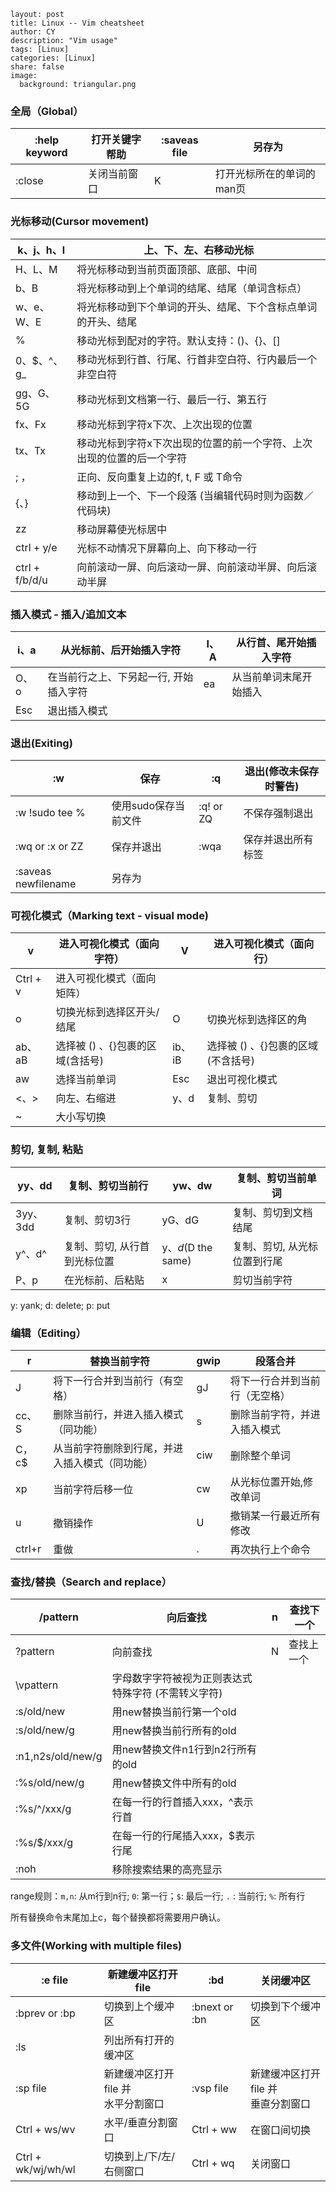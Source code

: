 ```
layout: post
title: Linux -- Vim cheatsheet 
author: CY
description: "Vim usage"
tags: [Linux]
categories: [Linux]
share: false
image:
  background: triangular.png 
```



### **全局（Global）**

| :help keyword | 打开关键字帮助 | :saveas file | 另存为                    |
| ------------- | -------------- | ------------ | ------------------------- |
| :close        | 关闭当前窗口   | K            | 打开光标所在的单词的man页 |



### **光标移动(Cursor movement)**

| k、j、h、l     | 上、下、左、右移动光标                                       |
| -------------- | ------------------------------------------------------------ |
| H、L、M        | 将光标移动到当前页面顶部、底部、中间                         |
| b、B           | 将光标移动到上个单词的结尾、结尾（单词含标点）               |
| w、e、W、E     | 将光标移动到下个单词的开头、结尾、下个含标点单词的开头、结尾 |
| %              | 移动光标到配对的字符。默认支持：()、{}、[]                   |
| 0、$、^、g_    | 移动光标到行首、行尾、行首非空白符、行内最后一个非空白符     |
| gg、G、5G      | 移动光标到文档第一行、最后一行、第五行                       |
| fx、Fx         | 移动光标到字符x下次、上次出现的位置                          |
| tx、Tx         | 移动光标到字符x下次出现的位置的前一个字符、上次出现的位置的后一个字符 |
| ; ，           | 正向、反向重复上边的f, t, F 或 T命令                         |
| {、}           | 移动到上一个、下一个段落 (当编辑代码时则为函数／代码块)      |
| zz             | 移动屏幕使光标居中                                           |
| ctrl + y/e     | 光标不动情况下屏幕向上、向下移动一行                         |
| ctrl + f/b/d/u | 向前滚动一屏、向后滚动一屏、向前滚动半屏、向后滚动半屏       |



### **插入模式 - 插入/追加文本**

| i、a | 从光标前、后开始插入字符               | I、A | 从行首、尾开始插入字符 |
| ---- | -------------------------------------- | ---- | ---------------------- |
| O、o | 在当前行之上、下另起一行, 开始插入字符 | ea   | 从当前单词末尾开始插入 |
| Esc  | 退出插入模式                           |      |                        |



### **退出(Exiting)**

| :w                  | 保存                 | :q        | 退出(修改未保存时警告) |
| ------------------- | -------------------- | --------- | ---------------------- |
| :w !sudo tee %      | 使用sudo保存当前文件 | :q! or ZQ | 不保存强制退出         |
| :wq or :x or ZZ     | 保存并退出           | :wqa      | 保存并退出所有标签     |
| :saveas newfilename | 另存为               |           |                        |



### **可视化模式（Marking text - visual mode)**

| v        | 进入可视化模式（面向字符）       | V      | 进入可视化模式（面向行）           |
| -------- | -------------------------------- | ------ | ---------------------------------- |
| Ctrl + v | 进入可视化模式（面向矩阵）       |        |                                    |
| o        | 切换光标到选择区开头/结尾        | O      | 切换光标到选择区的角               |
| ab、aB   | 选择被 () 、{}包裹的区域(含括号) | ib、iB | 选择被 () 、{}包裹的区域(不含括号) |
| aw       | 选择当前单词                     | Esc    | 退出可视化模式                     |
| <、>     | 向左、右缩进                     | y、d   | 复制、剪切                         |
| ~        | 大小写切换                       |        |                                    |



### **剪切, 复制, 粘贴**

| yy、dd   | 复制、剪切当前行             | yw、dw             | 复制、剪切当前单词           |
| -------- | ---------------------------- | ------------------ | ---------------------------- |
| 3yy、3dd | 复制、剪切3行                | yG、dG             | 复制、剪切到文档结尾         |
| y^、d^   | 复制、剪切, 从行首到光标位置 | y$、d$(D the same) | 复制、剪切, 从光标位置到行尾 |
| P、p     | 在光标前、后粘贴             | x                  | 剪切当前字符                 |
y: yank; d: delete; p: put



### **编辑（Editing）**

| r      | 替换当前字符                                   | gwip | 段落合并                       |
| ------ | ---------------------------------------------- | ---- | ------------------------------ |
| J      | 将下一行合并到当前行（有空格）                 | gJ   | 将下一行合并到当前行（无空格） |
| cc、S  | 删除当前行，并进入插入模式（同功能）           | s    | 删除当前字符，并进入插入模式   |
| C，c$  | 从当前字符删除到行尾，并进入插入模式（同功能） | ciw  | 删除整个单词                   |
| xp     | 当前字符后移一位                               | cw   | 从光标位置开始,修改单词        |
| u      | 撤销操作                                       | U    | 撤销某一行最近所有修改         |
| ctrl+r | 重做                                           | .    | 再次执行上个命令               |



### **查找/替换（Search and replace）**

| /pattern          | 向后查找                                            | n    | 查找下一个 |
| ----------------- | --------------------------------------------------- | ---- | ---------- |
| ?pattern          | 向前查找                                            | N    | 查找上一个 |
| \vpattern         | 字母数字字符被视为正则表达式特殊字符 (不需转义字符) |      |            |
| :s/old/new        | 用new替换当前行第一个old                            |      |            |
| :s/old/new/g      | 用new替换当前行所有的old                            |      |            |
| :n1,n2s/old/new/g | 用new替换文件n1行到n2行所有的old                    |      |            |
| :%s/old/new/g     | 用new替换文件中所有的old                            |      |            |
| :%s/^/xxx/g       | 在每一行的行首插入xxx，^表示行首                    |      |            |
| :%s/$/xxx/g       | 在每一行的行尾插入xxx，$表示行尾                    |      |            |
| :noh              | 移除搜索结果的高亮显示                              |      |            |

range规则：`m,n`: 从m行到n行; `0`: 第一行；`$`: 最后一行; `.` : 当前行; `%`: 所有行

所有替换命令末尾加上c，每个替换都将需要用户确认。



### **多文件(Working with multiple files)**

| :e file            | 新建缓冲区打开file                      | :bd           | 关闭缓冲区                              |
| ------------------ | --------------------------------------- | ------------- | --------------------------------------- |
| :bprev or :bp      | 切换到上个缓冲区                        | :bnext or :bn | 切换到下个缓冲区                        |
| :ls                | 列出所有打开的缓冲区                    |               |                                         |
| :sp file           | 新建缓冲区打开 file 并<br/>水平分割窗口 | :vsp file     | 新建缓冲区打开 file 并<br/>垂直分割窗口 |
| Ctrl + ws/wv       | 水平/垂直分割窗口                       | Ctrl + ww     | 在窗口间切换                            |
| Ctrl + wk/wj/wh/wl | 切换到上/下/左/右侧窗口                 | Ctrl + wq     | 关闭窗口                                |

